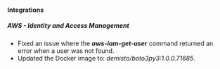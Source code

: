 
#### Integrations

##### AWS - Identity and Access Management

- Fixed an issue where the ***aws-iam-get-user*** command returned an error when a user was not found.
- Updated the Docker image to: *demisto/boto3py3:1.0.0.71685*.